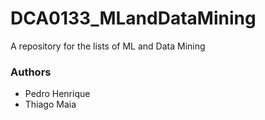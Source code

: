 # DCA0133_MLandDataMining
A repository for the lists of ML and Data Mining

### Authors
*   Pedro Henrique
*   Thiago Maia
